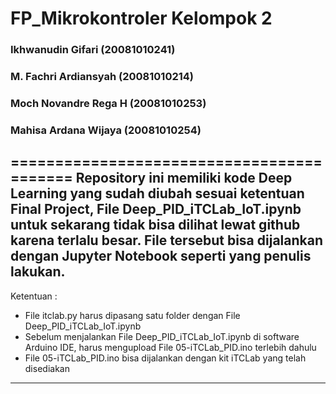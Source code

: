 # FP_Mikrokontroler Kelompok 2
### Ikhwanudin Gifari		    (20081010241)
### M. Fachri Ardiansyah		(20081010214)
### Moch Novandre Rega H	  (20081010253)
### Mahisa Ardana Wijaya		(20081010254)
==========================================
Repository ini memiliki kode Deep Learning yang sudah diubah sesuai ketentuan Final Project, File Deep_PID_iTCLab_IoT.ipynb untuk sekarang tidak bisa dilihat lewat github karena terlalu besar. File tersebut bisa dijalankan dengan Jupyter Notebook seperti yang penulis lakukan. 
-------------------------------------------------------------------------------------------
Ketentuan : 
- File itclab.py harus dipasang satu folder dengan File Deep_PID_iTCLab_IoT.ipynb
- Sebelum menjalankan File Deep_PID_iTCLab_IoT.ipynb di software Arduino IDE, harus mengupload File 05-iTCLab_PID.ino terlebih dahulu
- File 05-iTCLab_PID.ino bisa dijalankan dengan kit iTCLab yang telah disediakan 
--------------------------------------------------------------------------------------------

